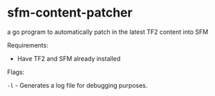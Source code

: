 # sfm-content-patcher

a go program to automatically patch in the latest TF2 content into SFM

Requirements: 
- Have TF2 and SFM already installed

Flags: 

`-l` - Generates a log file for debugging purposes.